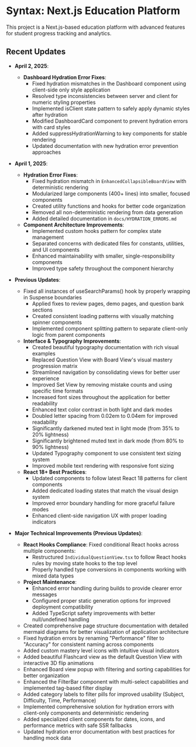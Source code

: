 # Syntax: Next.js Education Platform

This project is a Next.js-based education platform with advanced features for student progress tracking and analytics.

## Recent Updates

- **April 2, 2025**:
  - **Dashboard Hydration Error Fixes**:
    - Fixed hydration mismatches in the Dashboard component using client-side only style application
    - Resolved type inconsistencies between server and client for numeric styling properties
    - Implemented isClient state pattern to safely apply dynamic styles after hydration
    - Modified DashboardCard component to prevent hydration errors with card styles
    - Added suppressHydrationWarning to key components for stable rendering
    - Updated documentation with new hydration error prevention approaches

- **April 1, 2025**: 
  - **Hydration Error Fixes**:
    - Fixed hydration mismatch in `EnhancedCollapsibleBoardView` with deterministic rendering
    - Modularized large components (400+ lines) into smaller, focused components
    - Created utility functions and hooks for better code organization
    - Removed all non-deterministic rendering from data generation
    - Added detailed documentation in `docs/HYDRATION_ERRORS.md`
  - **Component Architecture Improvements**:
    - Implemented custom hooks pattern for complex state management
    - Separated concerns with dedicated files for constants, utilities, and UI components
    - Enhanced maintainability with smaller, single-responsibility components
    - Improved type safety throughout the component hierarchy

- **Previous Updates**:
  - Fixed all instances of useSearchParams() hook by properly wrapping in Suspense boundaries
    - Applied fixes to review pages, demo pages, and question bank sections
    - Created consistent loading patterns with visually matching spinner components
    - Implemented component splitting pattern to separate client-only logic from parent components
  - **Interface & Typography Improvements**:
    - Created beautiful typography documentation with rich visual examples
    - Replaced Question View with Board View's visual mastery progression matrix
    - Streamlined navigation by consolidating views for better user experience
    - Improved Set View by removing mistake counts and using specific time formats
    - Increased font sizes throughout the application for better readability
    - Enhanced text color contrast in both light and dark modes
    - Doubled letter spacing from 0.02em to 0.04em for improved readability
    - Significantly darkened muted text in light mode (from 35% to 20% lightness)
    - Significantly brightened muted text in dark mode (from 80% to 90% lightness)
    - Updated Typography component to use consistent text sizing system
    - Improved mobile text rendering with responsive font sizing
  - **React 18+ Best Practices**:
    - Updated components to follow latest React 18 patterns for client components
    - Added dedicated loading states that match the visual design system
    - Improved error boundary handling for more graceful failure modes
    - Enhanced client-side navigation UX with proper loading indicators

- **Major Technical Improvements (Previous Updates)**:
  - **React Hooks Compliance**: Fixed conditional React hooks across multiple components:
    - Restructured `IndividualQuestionView.tsx` to follow React hooks rules by moving state hooks to the top level
    - Properly handled type conversions in components working with mixed data types
  - **Project Maintenance**:
    - Enhanced error handling during builds to provide clearer error messages
    - Configured proper static generation options for improved deployment compatibility
    - Added TypeScript safety improvements with better null/undefined handling
  - Created comprehensive page structure documentation with detailed mermaid diagrams for better visualization of application architecture
  - Fixed hydration errors by renaming "Performance" filter to "Accuracy" for consistent naming across components
  - Added custom mastery level icons with intuitive visual indicators
  - Added beautiful Flashcard view as the default Question View with interactive 3D flip animations
  - Enhanced Board view popup with filtering and sorting capabilities for better organization
  - Enhanced the FilterBar component with multi-select capabilities and implemented tag-based filter display
  - Added category labels to filter pills for improved usability (Subject, Difficulty, Time, Performance)
  - Implemented comprehensive solution for hydration errors with client-only components and deterministic rendering
  - Added specialized client components for dates, icons, and performance metrics with safe SSR fallbacks
  - Updated hydration error documentation with best practices for handling mock data
